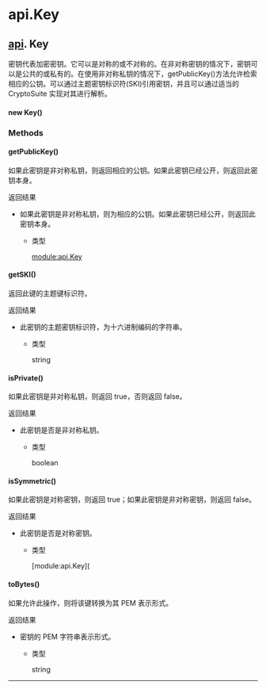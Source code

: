 # api.Key

## [api](https://hyperledger.github.io/fabric-sdk-node/release-1.4/module-api.html). Key

密钥代表加密密钥。它可以是对称的或不对称的。在非对称密钥的情况下，密钥可以是公共的或私有的。在使用非对称私钥的情况下，getPublicKey()方法允许检索相应的公钥。可以通过主题密钥标识符(SKI)引用密钥，并且可以通过适当的 CryptoSuite 实现对其进行解析。

#### new Key()

### Methods

#### getPublicKey()

如果此密钥是非对称私钥，则返回相应的公钥。如果此密钥已经公开，则返回此密钥本身。

返回结果

- 如果此密钥是非对称私钥，则为相应的公钥。如果此密钥已经公开，则返回此密钥本身。

  - 类型

    [module:api.Key](https://hyperledger.github.io/fabric-sdk-node/release-1.4/module-api.Key.html)

#### getSKI()

返回此键的主题键标识符。

返回结果

- 此密钥的主题密钥标识符，为十六进制编码的字符串。

  - 类型

    string

#### isPrivate()

如果此密钥是非对称私钥，则返回 true，否则返回 false。

返回结果

- 此密钥是否是非对称私钥。

  - 类型

    boolean

#### isSymmetric()

如果此密钥是对称密钥，则返回 true；如果此密钥是非对称密钥，则返回 false。

返回结果

- 此密钥是否是对称密钥。

  - 类型

    [module:api.Key](

#### toBytes()

如果允许此操作，则将该键转换为其 PEM 表示形式。

返回结果

- 密钥的 PEM 字符串表示形式。

  - 类型

    string

---
